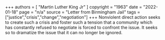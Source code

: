 +++
authors = [
  "Martin Luther King Jr"
]
copyright = "1963"
date = "2022-01-18"
page = "n/a"
source = "Letter from Birmingham Jail"
tags = ["justice","crisis","change","negotiation"]
+++
Nonviolent direct action seeks to create such a crisis and foster such a tension that a community which has constantly refused to negotiate is forced to confront the issue. It seeks so to dramatize the issue that it can no longer be ignored.
